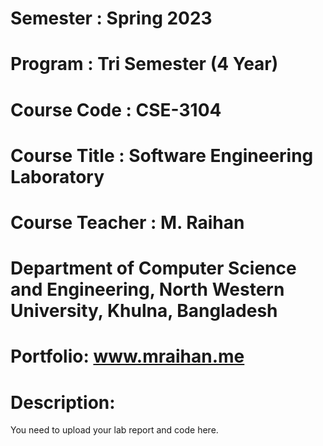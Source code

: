 # Semester : Spring 2023

# Program : Tri Semester (4 Year)

# Course Code : CSE-3104

# Course Title : Software Engineering Laboratory

# Course Teacher : M. Raihan

# Department of Computer Science and Engineering, North Western University, Khulna, Bangladesh

# Portfolio: www.mraihan.me

# Description: 
You need to upload your lab report and code here.
